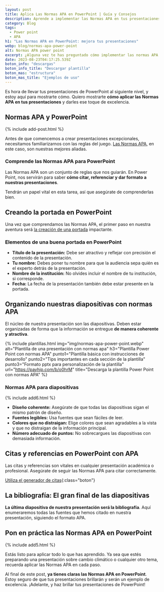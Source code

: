 ```yaml
---
layout: post
title: Aplica Las Normas APA en PowerPoint | Guía y Consejos
description: Aprende a implementar las Normas APA en tus presentaciones de PowerPoint. Descubre cómo crear portadas, citas y bibliografías. ¡Haz clic para saber más!
category: Blog
tags:
  - Power point
  - APA
h1: "Las Normas APA en PowerPoint: mejora tus presentaciones"
webp: blog/normas-apa-power-point
alt: Normas APA power point
excerpt: ¿Alguna vez te has preguntado cómo implementar las normas APA en PowerPoint? Estas normas, reconocidas y respetadas en el mundo académico, también aplican a tus presentaciones digitales.
date: 2023-08-23T04:17:25.539Z
boton_info: "descargas"
boton_info_title: "Descargar plantilla"
boton_mas: "estructura"
boton_mas_title: "Ejemplos de uso"
---
```

Es hora de llevar tus presentaciones de PowerPoint al siguiente nivel, y estoy aquí para mostrarte cómo. Quiero mostrarte **cómo aplicar las Normas APA en tus presentaciones** y darles ese toque de excelencia.

## Normas APA y PowerPoint

{% include add-post.html %}

Antes de que comencemos a crear presentaciones excepcionales, necesitamos familiarizarnos con las reglas del juego. [Las Normas APA]({{'normas-apa'|relative_url}}), en este caso, son nuestras mejores aliadas.

### Comprende las Normas APA para PowerPoint

Las Normas APA son un conjunto de reglas que nos guiarán. En Power Point, nos servirán para saber **cómo citar, referenciar y dar formato a nuestras presentaciones**.

Tendrán un papel vital en esta tarea, así que asegúrate de comprenderlas bien.

## Creando la portada en PowerPoint

Una vez que comprendamos las Normas APA, el primer paso en nuestra aventura será [la creación de una portada]({{'portada-trabajo-escrito'|relative_url}}) impactante.

### Elementos de una buena portada en PowerPoint

* **Título de la presentación:** Debe ser atractivo y reflejar con precisión el contenido de la presentación.
* **Tu nombre:** Debes poner tu nombre para que la audiencia sepa quién es el experto detrás de la presentación.
* **Nombre de la institución:** No olvides incluir el nombre de tu institución, si corresponde.
* **Fecha:** La fecha de la presentación también debe estar presente en la portada.

## Organizando nuestras diapositivas con normas APA

El núcleo de nuestra presentación son las diapositivas. Deben estar organizadas de forma que la información se entregue **de manera coherente y atractiva**.

{% include plantillas.html img="img/normas-apa-power-point.webp" alt="Plantilla de una presentación con normas apa" h3="Plantilla Power Point con normas APA" punto1="Plantilla básica con instrucciones de desarrollo" punto2="Tips importantes en cada sección de la plantilla" punto3="Formato pptx para personalización de la plantilla" url="https://payhip.com/b/o0hrM" title="Descarga la plantilla Power Point con normas APA" %}

### Normas APA para diapositivas

{% include add6.html %}

* **Diseño coherente:** Asegúrate de que todas las diapositivas sigan el mismo patrón de diseño.
* **Fuentes legibles:** Usa fuentes que sean fáciles de leer.
* **Colores que no distraigan:** Elige colores que sean agradables a la vista y que no distraigan de la información principal.
* **Número adecuado de puntos:** No sobrecargues las diapositivas con demasiada información.

## Citas y referencias en PowerPoint con APA

Las citas y referencias son vitales en cualquier presentación académica o profesional. Asegúrate de seguir las Normas APA para citar correctamente.

[Utiliza el generador de citas]({{'generador-citas-apa'|relative_url}}){:class="boton"}

## La bibliografía: El gran final de las diapositivas

**La última diapositiva de nuestra presentación será la bibliografía**. Aquí enumeraremos todas las fuentes que hemos citado en nuestra presentación, siguiendo el formato APA.

## Pon en práctica las Normas APA en PowerPoint

{% include add5.html %}

Estás listo para aplicar todo lo que has aprendido. Ya sea que estés preparando una presentación sobre cambio climático o cualquier otro tema, recuerda aplicar las Normas APA en cada paso.

Al final de este post, **ya tienes claras las Normas APA en PowerPoint**. Estoy seguro de que tus presentaciones brillarán y serán un ejemplo de excelencia. ¡Adelante, y haz brillar tus presentaciones de PowerPoint!
